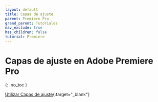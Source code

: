 ```yaml
---
layout: default
title: Capas de ajuste
parent: Premiere Pro
grand_parent: Tutoriales
nav_exclude: true
has_children: false
tutorial: Premiere
---
```


# Capas de ajuste en Adobe Premiere Pro
{: .no_toc }

[Utilizar Capas de ajuste](https://www.youtube.com/watch?v=1d0Y1w5dA94){:target="_blank"}
